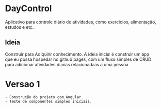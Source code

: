 # DayControl
Aplicativo para controle diário de atividades, como exercicios, alimentação, estudos e etc..

## Ideia
Construir para Adiquirir conhecimento. A ideia inicial é construir um app que eu possa hospedar no github pages, com um fluxo simples de CRUD para adicionar atividades diarias relacionadaas a uma pessoa. 

# Versao 1
    - Construção do projeto com Angular.
    - Teste de componentes simples iniciais.